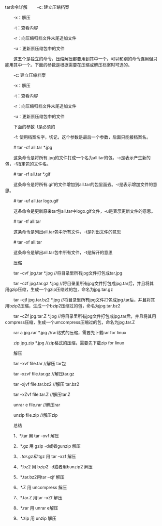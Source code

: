 tar命令详解
　　-c: 建立压缩档案

　　-x：解压

　　-t：查看内容

　　-r：向压缩归档文件末尾追加文件

　　-u：更新原压缩包中的文件

　　这五个是独立的命令，压缩解压都要用到其中一个，可以和别的命令连用但只能用其中一个。下面的参数是根据需要在压缩或解压档案时可选的。

　　-c: 建立压缩档案

　　-x：解压

　　-t：查看内容

　　-r：向压缩归档文件末尾追加文件

　　-u：更新原压缩包中的文件

　　下面的参数-f是必须的

　　-f: 使用档案名字，切记，这个参数是最后一个参数，后面只能接档案名。

　　# tar -cf all.tar *.jpg

　　这条命令是将所有.jpg的文件打成一个名为all.tar的包。-c是表示产生新的包，-f指定包的文件名。

　　# tar -rf all.tar *.gif

　　这条命令是将所有.gif的文件增加到all.tar的包里面去。-r是表示增加文件的意思。

　　# tar -uf all.tar logo.gif

　　这条命令是更新原来tar包all.tar中logo.gif文件，-u是表示更新文件的意思。

　　# tar -tf all.tar

　　这条命令是列出all.tar包中所有文件，-t是列出文件的意思

　　# tar -xf all.tar

　　这条命令是解出all.tar包中所有文件，-t是解开的意思

　　压缩

　　tar –cvf jpg.tar *.jpg //将目录里所有jpg文件打包成tar.jpg

　　tar –czf jpg.tar.gz *.jpg //将目录里所有jpg文件打包成jpg.tar后，并且将其用gzip压缩，生成一个gzip压缩过的包，命名为jpg.tar.gz

　　tar –cjf jpg.tar.bz2 *.jpg //将目录里所有jpg文件打包成jpg.tar后，并且将其用bzip2压缩，生成一个bzip2压缩过的包，命名为jpg.tar.bz2

　　tar –cZf jpg.tar.Z *.jpg //将目录里所有jpg文件打包成jpg.tar后，并且将其用compress压缩，生成一个umcompress压缩过的包，命名为jpg.tar.Z

　　rar a jpg.rar *.jpg //rar格式的压缩，需要先下载rar for linux

　　zip jpg.zip *.jpg //zip格式的压缩，需要先下载zip for linux

　　解压

　　tar –xvf file.tar //解压 tar包

　　tar -xzvf file.tar.gz //解压tar.gz

　　tar -xjvf file.tar.bz2 //解压 tar.bz2

　　tar –xZvf file.tar.Z //解压tar.Z

　　unrar e file.rar //解压rar

　　unzip file.zip //解压zip

　　总结

　　1、*.tar 用 tar –xvf 解压

　　2、*.gz 用 gzip -d或者gunzip 解压

　　3、*.tar.gz和*.tgz 用 tar –xzf 解压

　　4、*.bz2 用 bzip2 -d或者用bunzip2 解压

　　5、*.tar.bz2用tar –xjf 解压

　　6、*.Z 用 uncompress 解压

　　7、*.tar.Z 用tar –xZf 解压

　　8、*.rar 用 unrar e解压

　　9、*.zip 用 unzip 解压
